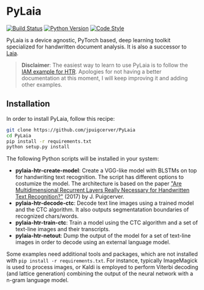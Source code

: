 # PyLaia

[![Build Status](https://travis-ci.com/jpuigcerver/PyLaia.svg?token=HF64eTvPxEUcjjUPXpgm&branch=master)](https://travis-ci.com/jpuigcerver/PyLaia)
[![Python Version](https://img.shields.io/badge/python-3.5%2C%203.6%2C%203.7-blue.svg)](https://www.python.org/)
[![Code Style](https://img.shields.io/badge/code%20style-black-000000.svg)](https://github.com/ambv/black)

PyLaia is a device agnostic, PyTorch based, deep learning toolkit specialized 
for handwritten document analysis. It is also a successor to 
[Laia](https://github.com/jpuigcerver/Laia).

> **Disclaimer**: The easiest way to learn to use PyLaia is to follow the 
> [IAM example for HTR](egs/iam-htr). Apologies for not having a better 
> documentation at this moment, I will keep improving it and adding other 
> examples.

## Installation

In order to install PyLaia, follow this recipe:

```bash
git clone https://github.com/jpuigcerver/PyLaia
cd PyLaia
pip install -r requirements.txt
python setup.py install
```

The following Python scripts will be installed in your system:

- **pylaia-htr-create-model**: Create a VGG-like model with BLSTMs on top for 
  handwriting text recognition. The script has different options to costumize 
  the model. The architecture is based on the paper ["Are Multidimensional 
  Recurrent Layers Really Necessary for Handwritten Text Recognition?"](https://ieeexplore.ieee.org/document/8269951) 
  (2017) by J. Puigcerver.
- **pylaia-htr-decode-ctc**: Decode text line images using a trained model and
  the CTC algorithm. It also outputs segmentatation boundaries of recognized chars/words.
- **pylaia-htr-train-ctc**: Train a model using the CTC algorithm and a set of
  text-line images and their transcripts.
- **pylaia-htr-netout**: Dump the output of the model for a set of text-line images
  in order to decode using an external language model.

Some examples need additional tools and packages, which are not installed 
with `pip install -r requirements.txt`.
For instance, typically ImageMagick is used to process images, or Kaldi
is employed to perform Viterbi decoding (and lattice generation) combining
the output of the neural network with a n-gram language model.
